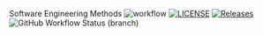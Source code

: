 Software Engineering Methods
![workflow](https://github.com/KLazdina/sem/actions/workflows/main.yml/badge.svg)
[![LICENSE](https://img.shields.io/github/license/KLazdina/sem.svg?style=flat-square)](https://github.com/KLazdina/sem/blob/master/LICENSE)
[![Releases](https://img.shields.io/github/release/KLazdina/sem/all.svg?style=flat-square)](https://github.com/KLazdina/sem/releases)
![GitHub Workflow Status (branch)](https://img.shields.io/github/workflow/status/KLazdina/sem/build/develop?style=flat-square)
